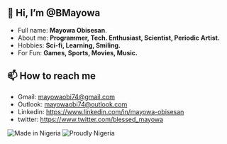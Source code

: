 ## 👋 Hi, I’m @BMayowa
- Full name: **Mayowa Obisesan**.
- About me: **Programmer, Tech. Enthusiast, Scientist, Periodic Artist.**
- Hobbies: **Sci-fi, Learning, Smiling.**
- For Fun: **Games, Sports, Movies, Music.**


[//]: # (- 👀 I’m interested in Advancements in Technology using the most Resourceful and Scalable Programming Languages to create Ubiquitous and Scalable Softwares and Services ...)
[//]: # (- 🌱 I’m currently learning Rust Programming Language ...)
[//]: # (- 💞️ I’m looking to collaborate on Prospective Languages for the Tech. Future. ...)

## 📫 How to reach me
- Gmail: mayowaobi74@gmail.com
- Outlook: mayowaobi74@outlook.com
- Linkedin: https://www.linkedin.com/in/mayowa-obisesan
- twitter: https://www.twitter.com/blessed_mayowa

![Made in Nigeria](https://img.shields.io/badge/Made%20in-Nigeria-008751.svg?style=flat)
![Proudly Nigeria](https://img.shields.io/badge/Proudly-Nigerian-008751.svg?style=flat&labelColor=FFFFFF&link=http://google.com/?q="Nigeria")
<!-- <img alt="Proudly Nigeria" height="32px" src="https://img.shields.io/badge/proudly-Nigerian-008751.svg?style=flat&labelColor=FBFBFB" title="Proudly Nigerian Image" width="auto"/> -->

<!-- (https://github.com/acekyd/made-in-nigeria) -->


<!---
BMayowa/BMayowa is a ✨ special ✨ repository because its `README.md` (this file) appears on your GitHub profile.
You can click the Preview link to take a look at your changes.
--->
